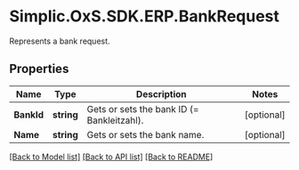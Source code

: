 # Simplic.OxS.SDK.ERP.BankRequest
Represents a bank request.

## Properties

Name | Type | Description | Notes
------------ | ------------- | ------------- | -------------
**BankId** | **string** | Gets or sets the bank ID (&#x3D; Bankleitzahl). | [optional] 
**Name** | **string** | Gets or sets the bank name. | [optional] 

[[Back to Model list]](../README.md#documentation-for-models) [[Back to API list]](../README.md#documentation-for-api-endpoints) [[Back to README]](../README.md)

